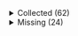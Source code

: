 <details><summary>Collected (62)</summary>
<p>

| Packet |
| --- |
| login |
| custom_payload |
| difficulty |
| abilities |
| held_item_slot |
| declare_recipes |
| tags |
| entity_status |
| declare_commands |
| unlock_recipes |
| player_info |
| map_chunk |
| spawn_entity_living |
| entity_metadata |
| entity_update_attributes |
| spawn_entity |
| entity_velocity |
| position |
| world_border |
| update_time |
| spawn_position |
| window_items |
| set_slot |
| entity_equipment |
| advancements |
| entity_head_rotation |
| update_health |
| experience |
| keep_alive |
| entity_teleport |
| entity_move_look |
| multi_block_change |
| block_change |
| rel_entity_move |
| chat |
| named_entity_spawn |
| tab_complete |
| entity_destroy |
| combat_event |
| unload_chunk |
| respawn |
| game_state_change |
| sound_effect |
| set_cooldown |
| map |
| title |
| scoreboard_objective |
| scoreboard_display_objective |
| scoreboard_score |
| entity_look |
| world_event |
| named_sound_effect |
| entity_effect |
| remove_entity_effect |
| open_window |
| craft_progress_bar |
| transaction |
| close_window |
| boss_bar |
| spawn_entity_painting |
| collect |
| statistics |

</p>
</details>
<details><summary>Missing (24)</summary>
<p>

| Packet |
| --- |
| spawn_entity_experience_orb |
| spawn_entity_weather |
| animation |
| block_break_animation |
| tile_entity_data |
| block_action |
| face_player |
| nbt_query_response |
| kick_disconnect |
| explosion |
| world_particles |
| entity |
| vehicle_move |
| open_sign_entity |
| craft_recipe_response |
| bed |
| resource_pack_send |
| camera |
| attach_entity |
| set_passengers |
| teams |
| stop_sound |
| playerlist_header |
| select_advancement_tab |

</p>
</details>
